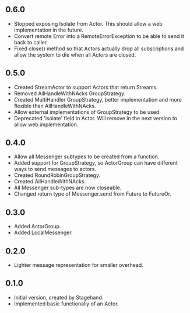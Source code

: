 ## 0.6.0

- Stopped exposing Isolate from Actor. This should allow a web implementation in the future.
- Convert remote Error into a RemoteErrorException to be able to send it back to caller.
- Fixed close() method so that Actors actually drop all subscriptions and allow the system to die when all Actors are closed. 

## 0.5.0

- Created StreamActor to support Actors that return Streams.
- Removed AllHandleWithNAcks GroupStrategy.
- Created MultiHandler GroupStrategy, better implementation and more flexible than AllHandleWithNAcks.
- Allow external implementations of GroupStrategy to be used.
- Deprecated 'isolate' field in Actor. Will remove in the next version to allow web implementation.

## 0.4.0

- Allow all Messenger subtypes to be created from a function.
- Added support for GroupStrategy, so ActorGroup can have different ways to send messages to actors.
- Created RoundRobinGroupStrategy.
- Created AllHandleWithNAcks.
- All Messenger sub-types are now closeable.
- Changed return type of Messenger.send from Future to FutureOr. 

## 0.3.0

- Added ActorGroup.
- Added LocalMessenger.

## 0.2.0

- Lighter message representation for smaller overhead.

## 0.1.0

- Initial version, created by Stagehand.
- Implemented basic functionaliy of an Actor.
